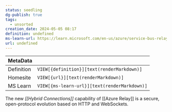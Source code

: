 ```yaml
---
status: seedling
dg-publish: true
tags:
  - unsorted
creation_date: 2024-05-05 08:17
definition: undefined
ms-learn-url: https://learn.microsoft.com/en-us/azure/service-bus-relay/relay-hybrid-connections-protocol/
url: undefined
---
```


| MetaData   |                                              |
| ---------- | -------------------------------------------- |
| Definition | `VIEW[{definition}][text(renderMarkdown)]`   |
| Homesite   | `VIEW[{url}][text(renderMarkdown)]`          |
| MS Learn   | `VIEW[{ms-learn-url}][text(renderMarkdown)]` |
The new _[[Hybrid Connections]]_ capability of [[Azure Relay]] is a secure, open-protocol evolution based on HTTP and WebSockets.